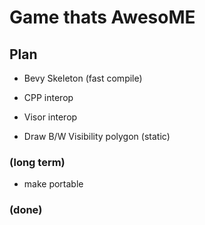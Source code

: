 # Game thats AwesoME


## Plan 

- Bevy Skeleton (fast compile)

- CPP interop

- Visor interop

- Draw B/W Visibility polygon (static)


### (long term)

- make portable


### (done)

